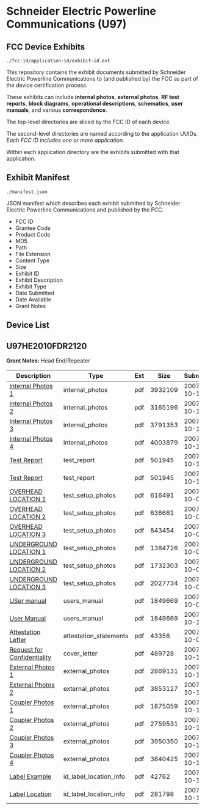 # Schneider Electric Powerline Communications (U97)
## FCC Device Exhibits

```
./fcc-id/application-id/exhibit-id.ext
```

This repository contains the exhibit documents submitted by Schneider Electric Powerline Communications to (and published by) the FCC as part of the device certification process.

These exhibits can include **internal photos**, **external photos**, **RF test reports**, **block diagrams**, **operational descriptions**, **schematics**, **user manuals**, and various **correspondence**.

The top-level directories are sliced by the FCC ID of each device.

The second-level directories are named according to the application UUIDs. *Each FCC ID includes one or more application.*

Within each application directory are the exhibits submitted with that application. 

## Exhibit Manifest

```
./manifest.json
```

JSON manifest which describes each exhibit submitted by Schneider Electric Powerline Communications and published by the FCC.

- FCC ID
- Grantee Code
- Product Code
- MD5
- Path
- File Extension
- Content Type
- Size
- Exhibit ID
- Exhibit Description
- Exhibit Type
- Date Submitted
- Date Available
- Grant Notes

## Device List
## U97HE2010FDR2120
**Grant Notes:** Head End/Repeater

| Description | Type | Ext | Size | Submitted | Available |
| ----------- | ---- | --- | ---- | --------- | --------- |
| [Internal Photos 1](U97HE2010FDR2120/1889a1897d0a95727cd39d1e3a5d995d/853185.pdf) | internal_photos | pdf | 3932109 | 2007-10-10 | 2008-01-13 |
| [Internal Photos 2](U97HE2010FDR2120/1889a1897d0a95727cd39d1e3a5d995d/853186.pdf) | internal_photos | pdf | 3165196 | 2007-10-10 | 2008-01-13 |
| [Internal Photos 3](U97HE2010FDR2120/1889a1897d0a95727cd39d1e3a5d995d/853187.pdf) | internal_photos | pdf | 3791353 | 2007-10-10 | 2008-01-13 |
| [Internal Photos 4](U97HE2010FDR2120/1889a1897d0a95727cd39d1e3a5d995d/853188.pdf) | internal_photos | pdf | 4003879 | 2007-10-10 | 2008-01-13 |
| [Test Report](U97HE2010FDR2120/1889a1897d0a95727cd39d1e3a5d995d/853150.pdf) | test_report | pdf | 501945 | 2007-10-10 | 2007-11-29 |
| [Test Report](U97HE2010FDR2120/1889a1897d0a95727cd39d1e3a5d995d/853150.pdf) | test_report | pdf | 501945 | 2007-10-10 | 2007-11-29 |
| [OVERHEAD LOCATION 1](U97HE2010FDR2120/1889a1897d0a95727cd39d1e3a5d995d/852963.pdf) | test_setup_photos | pdf | 616491 | 2007-10-09 | 2007-11-29 |
| [OVERHEAD LOCATION 2](U97HE2010FDR2120/1889a1897d0a95727cd39d1e3a5d995d/852964.pdf) | test_setup_photos | pdf | 636661 | 2007-10-09 | 2007-11-29 |
| [OVERHEAD LOCATION 3](U97HE2010FDR2120/1889a1897d0a95727cd39d1e3a5d995d/852965.pdf) | test_setup_photos | pdf | 843454 | 2007-10-09 | 2007-11-29 |
| [UNDERGROUND LOCATION 1](U97HE2010FDR2120/1889a1897d0a95727cd39d1e3a5d995d/852966.pdf) | test_setup_photos | pdf | 1384726 | 2007-10-09 | 2007-11-29 |
| [UNDERGROUND LOCATION 2](U97HE2010FDR2120/1889a1897d0a95727cd39d1e3a5d995d/852967.pdf) | test_setup_photos | pdf | 1732303 | 2007-10-09 | 2007-11-29 |
| [UNDERGROUND LOCATION 3](U97HE2010FDR2120/1889a1897d0a95727cd39d1e3a5d995d/852968.pdf) | test_setup_photos | pdf | 2027734 | 2007-10-09 | 2007-11-29 |
| [USer manual](U97HE2010FDR2120/1889a1897d0a95727cd39d1e3a5d995d/852962.pdf) | users_manual | pdf | 1849669 | 2007-10-09 | 2008-01-13 |
| [User Manual](U97HE2010FDR2120/1889a1897d0a95727cd39d1e3a5d995d/852962.pdf) | users_manual | pdf | 1849669 | 2007-10-10 | 2008-01-13 |
| [Attestation Letter](U97HE2010FDR2120/1889a1897d0a95727cd39d1e3a5d995d/852870.pdf) | attestation_statements | pdf | 43356 | 2007-10-09 | 2007-11-29 |
| [Request for Confidentiality](U97HE2010FDR2120/1889a1897d0a95727cd39d1e3a5d995d/853155.pdf) | cover_letter | pdf | 489728 | 2007-10-10 | 2007-11-29 |
| [External Photos 1](U97HE2010FDR2120/1889a1897d0a95727cd39d1e3a5d995d/853178.pdf) | external_photos | pdf | 2869131 | 2007-10-10 | 2008-01-13 |
| [External Photos 2](U97HE2010FDR2120/1889a1897d0a95727cd39d1e3a5d995d/853179.pdf) | external_photos | pdf | 3853127 | 2007-10-10 | 2008-01-13 |
| [Coupler Photos 1](U97HE2010FDR2120/1889a1897d0a95727cd39d1e3a5d995d/853181.pdf) | external_photos | pdf | 1875059 | 2007-10-10 | 2008-01-13 |
| [Coupler Photos 2](U97HE2010FDR2120/1889a1897d0a95727cd39d1e3a5d995d/853182.pdf) | external_photos | pdf | 2759531 | 2007-10-10 | 2008-01-13 |
| [Coupler Photos 3](U97HE2010FDR2120/1889a1897d0a95727cd39d1e3a5d995d/853183.pdf) | external_photos | pdf | 3950350 | 2007-10-10 | 2008-01-13 |
| [Coupler Photos 4](U97HE2010FDR2120/1889a1897d0a95727cd39d1e3a5d995d/853184.pdf) | external_photos | pdf | 3840425 | 2007-10-10 | 2008-01-13 |
| [Label Example](U97HE2010FDR2120/1889a1897d0a95727cd39d1e3a5d995d/853153.pdf) | id_label_location_info | pdf | 42762 | 2007-10-10 | 2007-11-29 |
| [Label Location](U97HE2010FDR2120/1889a1897d0a95727cd39d1e3a5d995d/853154.pdf) | id_label_location_info | pdf | 281798 | 2007-10-10 | 2007-11-29 |
